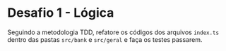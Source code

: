# Desafio 1 - Lógica

Seguindo a metodologia TDD, refatore os códigos dos arquivos `index.ts` dentro das pastas `src/bank` e `src/geral` e faça os testes passarem.
